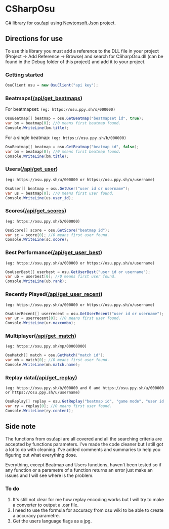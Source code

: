 # CSharpOsu
C# library for [osu!api](https://github.com/ppy/osu-api/wiki)
using [Newtonsoft.Json](https://github.com/JamesNK/Newtonsoft.Json)
project.

## Directions for use
To use this library you must add a reference to the DLL file in your project (Project -> Add Reference -> Browse) and search for CSharpOsu.dll (can be found in the Debug folder of this project) and add it to your project.

### Getting started
```c#
OsuClient osu = new OsuClient("api key");
```

### Beatmaps([/api/get_beatmaps](https://github.com/ppy/osu-api/wiki#apiget_beatmaps))
For beatmapset: `(eg: https://osu.ppy.sh/s/000000)`
``` c#
OsuBeatmap[] beatmap = osu.GetBeatmap("beatmapset id", true);
var bm = beatmap[0]; //0 means first beatmap found.
Console.WriteLine(bm.title);
```
For a single beatmap: `(eg: https://osu.ppy.sh/b/000000)`
``` c#
OsuBeatmap[] beatmap = osu.GetBeatmap("beatmap id", false);
var bm = beatmap[0]; //0 means first beatmap found.
Console.WriteLine(bm.title);
```

### Users([/api/get_user](https://github.com/ppy/osu-api/wiki#apiget_user))
`(eg: https://osu.ppy.sh/u/000000 or https://osu.ppy.sh/u/username)`
```c#
OsuUser[] beatmap = osu.GetUser("user id or username");
var us = beatmap[0]; //0 means first user found.
Console.WriteLine(us.user_id);
```

### Scores([/api/get_scores](https://github.com/ppy/osu-api/wiki#apiget_scores))
`(eg: https://osu.ppy.sh/b/000000)`
```c#
OsuScore[] score = osu.GetScore("beatmap id");
var sc = score[0]; //0 means first user found.
Console.WriteLine(sc.score);
```
### Best Performance([/api/get_user_best](https://github.com/ppy/osu-api/wiki#apiget_user_best))
`(eg: https://osu.ppy.sh/u/000000 or https://osu.ppy.sh/u/username)`
```c#
OsuUserBest[] userbest = osu.GetUserBest("user id or username");
var ub = userbest[0]; //0 means first user found.
Console.WriteLine(ub.rank);
```
### Recently Played([/api/get_user_recent](https://github.com/ppy/osu-api/wiki#apiget_user_recent))
`(eg: https://osu.ppy.sh/u/000000 or https://osu.ppy.sh/u/username)`
```c#
OsuUserRecent[] userrecent = osu.GetUserRecent("user id or username");
var ur = userrecent[0]; //0 means first user found.
Console.WriteLine(ur.maxcombo);
```
### Multiplayer([/api/get_match](https://github.com/ppy/osu-api/wiki#apiget_match))
`(eg: https://osu.ppy.sh/mp/00000000)`
```c#
OsuMatch[] match = osu.GetMatch("match id");
var mh = match[0]; //0 means first user found.
Console.WriteLine(mh.match.name);
```
### Replay data([/api/get_replay](https://github.com/ppy/osu-api/wiki#apiget_replay))
`(eg: https://osu.ppy.sh/b/000000 and 0 and https://osu.ppy.sh/u/000000 or https://osu.ppy.sh/u/username)`
```c#
OsuReplay[] replay = osu.GetReplay("beatmap id", "game mode", "user id or username");
var ry = replay[0]; //0 means first user found.
Console.WriteLine(ry.content);
```

## Side note
The functions from osu!api are all covered and all the searching criteria are accepted by functions parameters. I've made the code cleaner but I still got a lot to do with cleaning. I've added comments and summaries to help you figuring out what everything dose.

Everything, except Beatmap and Users functions, haven't been tested so if any function or a parametre of a function returns an error just make an issues and I will see where is the problem.

### To do
1. It's still not clear for me how replay encoding works but I will try to make a converter to output a .osr file.
2. I need to use the formula for accuracy from osu wiki to be able to create a accuracy parametre.
3. Get the users language flags as a jpg.
